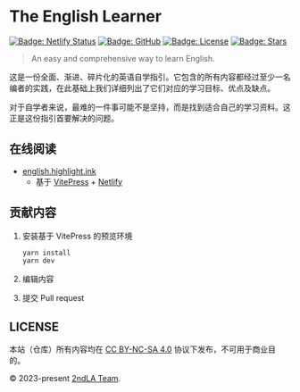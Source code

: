 # The English Learner

[![Badge: Netlify Status](https://api.netlify.com/api/v1/badges/0353af98-f62f-49ee-9a94-9f40ce7c53f1/deploy-status)](https://app.netlify.com/sites/2ndla-english/deploys)
[![Badge: GitHub](https://img.shields.io/github/actions/workflow/status/2ndLA/English/deploy.yml?label=GitHub)](https://github.com/2ndLA/English/actions)
[![Badge: License](https://img.shields.io/badge/license-CC%20BY--NC--SA%204.0-critical)](https://github.com/2ndLA/English/blob/main/LICENSE)
[![Badge: Stars](https://img.shields.io/github/stars/2ndLA/English?style=social)](https://github.com/2ndLA/English)

> An easy and comprehensive way to learn English.

这是一份全面、渐进、碎片化的英语自学指引。它包含的所有内容都经过至少一名编者的实践，在此基础上我们详细列出了它们对应的学习目标、优点及缺点。

对于自学者来说，最难的一件事可能不是坚持，而是找到适合自己的学习资料。这正是这份指引首要解决的问题。

## 在线阅读

- [english.highlight.ink](https://english.highlight.ink/)
  - 基于 [VitePress](https://vitepress.vuejs.org/) + [Netlify](https://netlify.com)

## 贡献内容

1. 安装基于 VitePress 的预览环境

    ```sh
    yarn install
    yarn dev
    ```

2. 编辑内容
3. 提交 Pull request

## LICENSE

本站（仓库）所有内容均在 [CC BY-NC-SA 4.0](https://github.com/2ndLA/English/blob/main/LICENSE) 协议下发布，不可用于商业目的。

© 2023-present [2ndLA Team](https://github.com/2ndLA).
